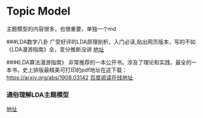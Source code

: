 # Topic Model

主题模型的内容很多，也很重要，单独一个md

###LDA数学八卦
广受好评的LDA原理剖析，入门必读,贴出网页版本，写的不如《LDA漫游指南》全，变分推断没讲
[地址](http://www.52nlp.cn/lda-math-%E6%B1%87%E6%80%BB-lda%E6%95%B0%E5%AD%A6%E5%85%AB%E5%8D%A6)

###《LDA算法漫游指南》
非常推荐的一本公开书。涉及了理论和实践，最全的一本书，史上排版最精美可打印的pdf地址在这下载：https://arxiv.org/abs/1908.03142
[百度阅读在线地址](http://yuedu.baidu.com/ebook/d0b441a8ccbff121dd36839a###)


### 通俗理解LDA主题模型
[地址](http://blog.csdn.net/v_july_v/article/details/41209515?utm_source=tuicool)
